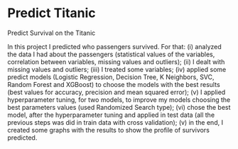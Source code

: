 # Predict Titanic
Predict Survival on the Titanic

In this project I predicted who passengers survived. For that: (i) analyzed the data I had about the passengers (statistical values of the variables, correlation between variables, missing values and outliers); (ii) I dealt with missing values and outliers; (iii) I treated some variables; (iv) applied some predict models (Logistic Regression, Decision Tree, K Neighbors, SVC, Random Forest and XGBoost) to choose the models with the best results (best values for accuracy, precision and mean squared error); (v) I applied hyperparameter tuning, for two models, to improve my models choosing the best parameters values (used Randomized Search type); (vi) chose the best model, after the hyperparameter tuning and applied in test data (all the previous steps was did in train data with cross validation); (v) in the end, I created some graphs with the results to show the profile of survivors predicted.

